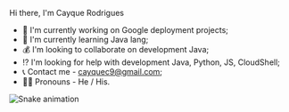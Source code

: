 Hi there, I'm Cayque Rodrigues

- 🥇 I'm currently working on Google deployment projects;
- 🎰 I'm currently learning Java lang;
- 💰 I'm looking to collaborate on development Java;
- ⁉ I'm looking for help with development Java, Python, JS, CloudShell;
- 📞 Contact me - cayquec9@gmail.com;
- 🙋‍♂️ Pronouns - He / His.


![Snake animation](https://github.com/cayqueRodriguesJDK/cayqueRodrigues/blob/output/github-contribution-grid-snake.svg)
